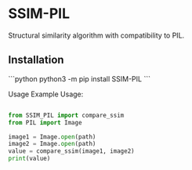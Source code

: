 # SSIM-PIL
Structural similarity algorithm with compatibility to PIL.

<h2>Installation</h2>
```python
python3 -m pip install SSIM-PIL
```

Usage Example
Usage:
```python

from SSIM_PIL import compare_ssim
from PIL import Image

image1 = Image.open(path)
image2 = Image.open(path)
value = compare_ssim(image1, image2)
print(value)

```